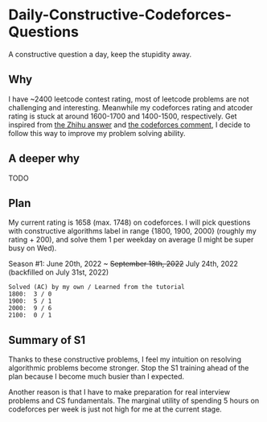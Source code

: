 # Daily-Constructive-Codeforces-Questions
A constructive question a day, keep the stupidity away.

## Why

I have ~2400 leetcode contest rating, most of leetcode problems are not challenging and interesting. Meanwhile my codeforces rating and atcoder rating is stuck at around 1600-1700 and 1400-1500, respectively. Get inspired from [the Zhihu answer](https://www.zhihu.com/question/339795230/answer/868748153) and [the codeforces comment](https://codeforces.com/blog/entry/66715?#comment-507869), I decide to follow this way to improve my problem solving ability.

## A deeper why

TODO

## Plan

My current rating is 1658 (max. 1748) on codeforces. I will pick questions with constructive algorithms label in range {1800, 1900, 2000} (roughly my rating + 200), and solve them 1 per weekday on average (I might be super busy on Wed). 

Season #1:
June 20th, 2022 ~ ~~September 18th, 2022~~ July 24th, 2022 (backfilled on July 31st, 2022)

```
Solved (AC) by my own / Learned from the tutorial
1800:  3 / 0
1900:  5 / 1
2000:  9 / 6
2100:  0 / 1
```

## Summary of S1

Thanks to these constructive problems, I feel my intuition on resolving algorithmic problems become stronger. Stop the S1 training ahead of the plan because I become much busier than I expected. 

Another reason is that I have to make preparation for real interview problems and CS fundamentals. The marginal utility of spending 5 hours on codeforces per week is just not high for me at the current stage. 

